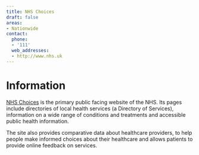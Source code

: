 ```yaml
---
title: NHS Choices
draft: false
areas:
- Nationwide
contact:
  phone:
  - '111'
  web_addresses:
  - http://www.nhs.uk
---
```


# Information

[NHS Choices](www.nhs.uk) is the primary public facing website of the NHS. Its pages include
directories of local health services (a Directory of Services), information on
a wide range of conditions and treatments and accessible public health
information.

The site also provides comparative data about healthcare providers, to help
people make informed choices about their healthcare and allows patients to
provide online feedback on services.


